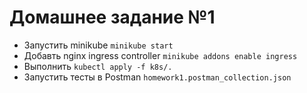 # Домашнее задание №1

- Запустить minikube `minikube start`
- Добавть nginx ingress controller `minikube addons enable ingress`
- Выполнить `kubectl apply -f k8s/.`
- Запустить тесты в Postman `homework1.postman_collection.json`